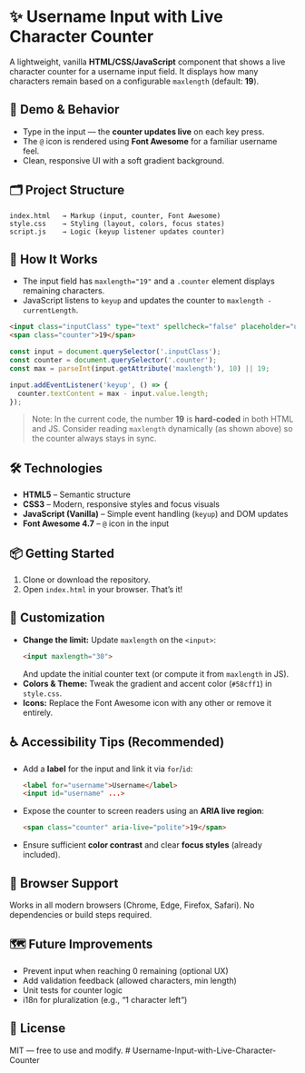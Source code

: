 # ✨ Username Input with Live Character Counter

A lightweight, vanilla **HTML/CSS/JavaScript** component that shows a live character counter for a username input field. It displays how many characters remain based on a configurable `maxlength` (default: **19**).

## 🚀 Demo & Behavior
- Type in the input — the **counter updates live** on each key press.
- The `@` icon is rendered using **Font Awesome** for a familiar username feel.
- Clean, responsive UI with a soft gradient background.

## 🗂 Project Structure
```
index.html   → Markup (input, counter, Font Awesome)
style.css    → Styling (layout, colors, focus states)
script.js    → Logic (keyup listener updates counter)
```

## 🧩 How It Works
- The input field has `maxlength="19"` and a `.counter` element displays remaining characters.
- JavaScript listens to `keyup` and updates the counter to `maxlength - currentLength`.

```html
<input class="inputClass" type="text" spellcheck="false" placeholder="username" maxlength="19" required>
<span class="counter">19</span>
```
```js
const input = document.querySelector('.inputClass');
const counter = document.querySelector('.counter');
const max = parseInt(input.getAttribute('maxlength'), 10) || 19;

input.addEventListener('keyup', () => {
  counter.textContent = max - input.value.length;
});
```

> Note: In the current code, the number **19** is **hard-coded** in both HTML and JS. Consider reading `maxlength` dynamically (as shown above) so the counter always stays in sync.

## 🛠 Technologies
- **HTML5** – Semantic structure
- **CSS3** – Modern, responsive styles and focus visuals
- **JavaScript (Vanilla)** – Simple event handling (`keyup`) and DOM updates
- **Font Awesome 4.7** – `@` icon in the input

## 📦 Getting Started
1. Clone or download the repository.
2. Open `index.html` in your browser. That’s it!

## 🧪 Customization
- **Change the limit:** Update `maxlength` on the `<input>`:
  ```html
  <input maxlength="30">
  ```
  And update the initial counter text (or compute it from `maxlength` in JS).
- **Colors & Theme:** Tweak the gradient and accent color (`#58cff1`) in `style.css`.
- **Icons:** Replace the Font Awesome icon with any other or remove it entirely.

## ♿ Accessibility Tips (Recommended)
- Add a **label** for the input and link it via `for`/`id`:
  ```html
  <label for="username">Username</label>
  <input id="username" ...>
  ```
- Expose the counter to screen readers using an **ARIA live region**:
  ```html
  <span class="counter" aria-live="polite">19</span>
  ```
- Ensure sufficient **color contrast** and clear **focus styles** (already included).

## 📱 Browser Support
Works in all modern browsers (Chrome, Edge, Firefox, Safari). No dependencies or build steps required.

## 🗺️ Future Improvements
- Prevent input when reaching 0 remaining (optional UX)
- Add validation feedback (allowed characters, min length)
- Unit tests for counter logic
- i18n for pluralization (e.g., “1 character left”)

## 📄 License
MIT — free to use and modify.
#   U s e r n a m e - I n p u t - w i t h - L i v e - C h a r a c t e r - C o u n t e r  
 